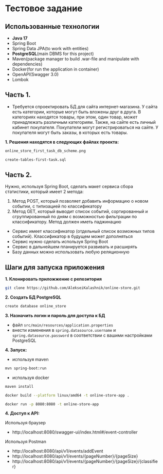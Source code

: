 # Тестовое задание
## Использованные технологии
* **Java 17**
* Spring Boot
* Spring Data JPA(to work with entities)
* **PostgreSQL**(main DBMS for this project)
* Maven(package manager to build .war-file and manipulate with dependencies)
* Docker(for run the application in container)
* OpenAPI(Swagger 3.0)
* Lombok

## Часть 1.

* Требуется спроектировать БД для сайта интернет-магазина.
У сайта есть категории, которые могут быть вложены друг в друга. В категориях находятся товары, при этом, один товар, может принадлежать различным категориям. 
Также, на сайте есть личный кабинет покупателя. Покупатели могут регистрироваться на сайте. У покупателя могут быть заказы, в которых есть товары.

**1. Решения находятся в следующих файлах проекта:**

```bash
online_store_first_task_db_scheme.png

create-tables-first-task.sql
```

## Часть 2. 

Нужно, используя Spring Boot, сделать макет сервиса сбора статистики, который имеет 2 метода:

1. Метод POST, который позволяет добавить информацию о новом событии, с типизацией по классификатору
2. Метод GET, который выводит список событий, сортированный и сгруппированный по дням с возможностью фильтрации по классификатору. 
Метод должен иметь паджинацию

* Сервис имеет классификатор (отдельный список возможных типов событий). Классификатор в будущем может дополняться
* Сервис нужно сделать используя Spring Boot 
* Сервис в дальнейшем планируется  развивать и расширять
* Базу данных можно использовать любую реляционную

## Шаги для запуска приложения

**1. Клонировать приложжение с репозитория**

```bash
git clone https://github.com/AlekseiKalashnik/online-store.git
```

**2. Создать БД PostgreSQL**

```bash
create database online_store
```

**3. Назначить логин и пароль для доступа к БД**

+ файл `src/main/resources/application.properties`
+ внести изменения в `spring.datasource.username` и `spring.datasource.password` в соответствии с вашими настройками PostgreSQL


**4. Запуск:**

+ используя maven

```bash
mvn spring-boot:run
```

+ используя docker

```bash
maven install

docker build --platform linux/amd64 -t online-store-app .

docker run -p 8080:8080 -t online-store-app
``` 
**4. Доступ к API:**

Используя браузер
+ http://localhost:8080/swagger-ui/index.html#/event-controller

Используя Postman
+ http://localhost:8080/api/v1/events/addEvent
+ http://localhost:8080/api/v1/events/{pageNumber}/{pageSize}
+ http://localhost:8080/api/v1/events/{pageNumber}/{pageSize}/{classifier}